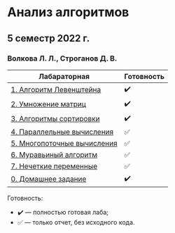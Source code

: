 # Анализ алгоритмов
## 5 семестр 2022 г.
### Волкова Л. Л., Строганов Д. В.

| Лабараторная                                      | Готовность         |
|---------------------------------------------------|--------------------|
| [1. Алгоритм Левенштейна](./tree/main/lab_01)     | :heavy_check_mark: |
| [2. Умножение матриц](./tree/main/lab_02)         | :heavy_check_mark: |
| [3. Алгоритмы сортировки](./tree/main/lab_03)     | :heavy_check_mark: |
| [4. Параллельные вычисления](./tree/main/lab_04)  | :white_check_mark: |
| [5. Многопоточные вычисления](./tree/main/lab_05) | :white_check_mark: |
| [6. Муравьиный алгоритм](./tree/main/lab_06)      | :white_check_mark: |
| [7. Нечеткие переменные](./tree/main/lab_07)      | :white_check_mark: |
| [0. Домашнее задание](./tree/main/hw_01)          | :heavy_check_mark: |

Готовность:
* :heavy_check_mark: — полностью готовая лаба;
* :white_check_mark: — только отчет, без исходного кода.

